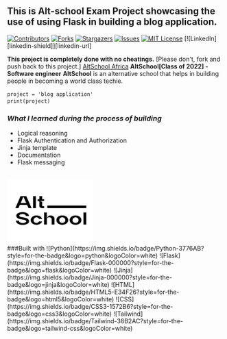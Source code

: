 ## This is Alt-school Exam Project showcasing the use of using Flask in building a blog application.

[![Contributors][contributors-shield]][contributors-url]
[![Forks][forks-shield]][forks-url]
[![Stargazers][stars-shield]][stars-url]
[![Issues][issues-shield]][issues-url]
[![MIT License][license-shield]][license-url]
[![LinkedIn][linkedin-shield]][linkedin-url]

**This project is completely done with no cheatings.**
[Please don't, fork and push back to this project.]
[AltSchool Africa](https://www.altschoolafrica.com)
**AltSchool[Class of 2022] - Software engineer**
**AltSchool** is an alternative school that helps in building people in becoming a world class techie.

```
project = 'blog application'
print(project)
```

### _What I learned during the process of building_

<ul>
    <li>Logical reasoning</li>
    <li>Flask Authentication and Authorization</li>
    <li>Jinja template</li>
    <li>Documentation</li>
    <li>Flask messaging</li>
</ul>

<br>
<img src="static/img/altschool.png" alt="AltSchool Africa" width="200px" height="150px">

<div style="display:block;">
    ###Built with
    ![Python](https://img.shields.io/badge/Python-3776AB?style=for-the-badge&logo=python&logoColor=white)
    ![Flask](https://img.shields.io/badge/Flask-000000?style=for-the-badge&logo=flask&logoColor=white)
    ![Jinja](https://img.shields.io/badge/Jinja-000000?style=for-the-badge&logo=jinja&logoColor=white)
    ![HTML](https://img.shields.io/badge/HTML5-E34F26?style=for-the-badge&logo=html5&logoColor=white)
    ![CSS](https://img.shields.io/badge/CSS3-1572B6?style=for-the-badge&logo=css3&logoColor=white)
    ![Tailwind](https://img.shields.io/badge/Tailwind-38B2AC?style=for-the-badge&logo=tailwind-css&logoColor=white)
</div>

<!--markdown links and images-->

[contributors-shield]: https://img.shields.io/github/contributors/AltSchoolAfrica/AltSchool-Exam-Project.svg?style=for-the-badge
[contributors-url]: https://github.com/Awwal234/ALTSCHOOL-BLOG-APP/graphs/contributors
[forks-shield]: https://img.shields.io/github/forks/Awwal234/ALTSCHOOL-BLOG-APP.svg?style=for-the-badge
[forks-url]: https://github.com/Awwal234/ALTSCHOOL-BLOG-APP/network/members
[stars-shield]: https://img.shields.io/github/stars/Awwal234/ALTSCHOOL-BLOG-APP.svg?style=for-the-badge
[stars-url]: https://github.com/Awwal234/ALTSCHOOL-BLOG-APP/stargazers
[issues-shield]: https://img.shields.io/github/issues/Awwal234/ALTSCHOOL-BLOG-APP.svg?style=for-the-badge
[issues-url]: https://github.com/Awwal234/ALTSCHOOL-BLOG-APP/issues
[license-shield]: https://img.shields.io/github/license/Awwal234/ALTSCHOOL-BLOG-APP.svg?style=for-the-badge
[license-url]: https://github.com/Awwal234/ALTSCHOOL-BLOG-APP/blob/master/LICENSE.txt
